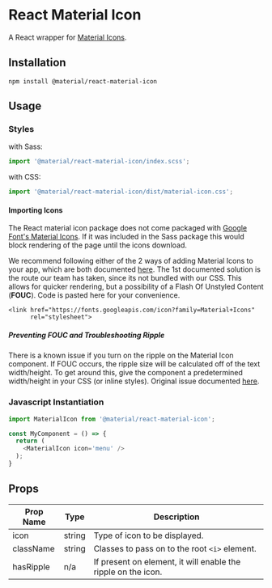 # React Material Icon

A React wrapper for [Material Icons](http://material.io/tools/icons).

## Installation

```
npm install @material/react-material-icon
```

## Usage

### Styles

with Sass:
```js
import '@material/react-material-icon/index.scss';
```

with CSS:
```js
import '@material/react-material-icon/dist/material-icon.css';
```

#### Importing Icons

The React material icon package does not come packaged with [Google Font's Material Icons](https://google.github.io/material-design-icons/). If it was included in the Sass package this would block rendering of the page until the icons download.


We recommend following either of the 2 ways of adding Material Icons to your app, which are both documented [here](https://google.github.io/material-design-icons/#icon-font-for-the-web). The 1st documented solution is the route our team has taken, since its not bundled with our CSS. This allows for quicker rendering, but a possibility of a Flash Of Unstyled Content (**FOUC**). Code is pasted here for your convenience.

```
<link href="https://fonts.googleapis.com/icon?family=Material+Icons"
      rel="stylesheet">
```

##### Preventing FOUC and Troubleshooting Ripple

There is a known issue if you turn on the ripple on the Material Icon component. If FOUC occurs, the ripple size will be calculated off of the text width/height. To get around this, give the component a predetermined width/height in your CSS (or inline styles). Original issue documented [here](https://github.com/material-components/material-components-web/issues/2702).

### Javascript Instantiation

```js
import MaterialIcon from '@material/react-material-icon';

const MyComponent = () => {
  return (
    <MaterialIcon icon='menu' />
  );
}
```

## Props

Prop Name | Type | Description
--- | --- | ---
icon | string | Type of icon to be displayed.
className | string | Classes to pass on to the root `<i>` element.
hasRipple | n/a | If present on element, it will enable the ripple on the icon.
